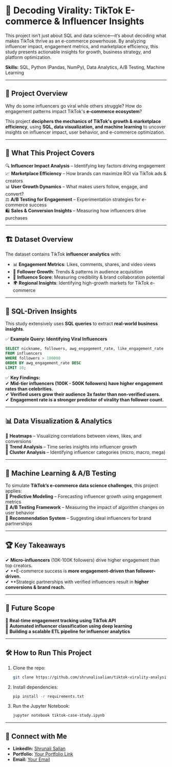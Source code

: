 # 🎯 **Decoding Virality: TikTok E-commerce & Influencer Insights**
This project isn’t just about SQL and data science—it’s about decoding what makes TikTok thrive as an e-commerce powerhouse. By analyzing influencer impact, engagement metrics, and marketplace efficiency, this study presents actionable insights for growth, business strategy, and platform optimization.

**Skills:** SQL, Python (Pandas, NumPy), Data Analytics, A/B Testing, Machine Learning  

---

## 🚀 **Project Overview**
Why do some influencers go viral while others struggle? How do engagement patterns impact TikTok's **e-commerce ecosystem**?  

This project **deciphers the mechanics of TikTok's growth & marketplace efficiency**, using **SQL, data visualization, and machine learning** to uncover insights on influencer impact, user behavior, and e-commerce optimization.  

---

## 🎯 **What This Project Covers**
🔍 **Influencer Impact Analysis** – Identifying key factors driving engagement  
📈 **Marketplace Efficiency** – How brands can maximize ROI via TikTok ads & creators  
📊 **User Growth Dynamics** – What makes users follow, engage, and convert?  
⚖ **A/B Testing for Engagement** – Experimentation strategies for e-commerce success  
🛍 **Sales & Conversion Insights** – Measuring how influencers drive purchases  

---

## 🏗 **Dataset Overview**
The dataset contains TikTok **influencer analytics** with:  
- 📊 **Engagement Metrics**: Likes, comments, shares, and video views  
- 👥 **Follower Growth**: Trends & patterns in audience acquisition  
- 🔎 **Influence Score**: Measuring credibility & brand collaboration potential  
- 🌍 **Regional Insights**: Identifying high-growth markets for TikTok e-commerce  

---

## 📌 **SQL-Driven Insights**
This study extensively uses **SQL queries** to extract **real-world business insights**.  

✅ **Example Query: Identifying Viral Influencers**  
```sql
SELECT nickname, followers, awg_engagement_rate, like_engagement_rate
FROM influencers
WHERE followers > 100000
ORDER BY awg_engagement_rate DESC
LIMIT 10;
```

✅ **Key Findings:**  
✔ **Mid-tier influencers (100K - 500K followers) have higher engagement rates than celebrities.**  
✔ **Verified users grow their audience **3x faster** than non-verified users.**  
✔ **Engagement rate is a stronger predictor of virality than follower count.**  

---

## 📊 **Data Visualization & Analytics**
📌 **Heatmaps** – Visualizing correlations between views, likes, and conversions  
📌 **Trend Analysis** – Time series insights into influencer growth  
📌 **Cluster Analysis** – Identifying influencer categories (micro, macro, mega)  

---

## 🤖 **Machine Learning & A/B Testing**
To simulate **TikTok’s e-commerce data science challenges**, this project applies:  
🔹 **Predictive Modeling** – Forecasting influencer growth using engagement metrics  
🔹 **A/B Testing Framework** – Measuring the impact of algorithm changes on user behavior  
🔹 **Recommendation System** – Suggesting ideal influencers for brand partnerships  

---

## 🏆 **Key Takeaways**
✔ **Micro-influencers** (10K-100K followers) drive higher engagement than top creators.  
✔ **E-commerce success is **more engagement-driven than follower-driven.**  
✔ **Strategic partnerships with verified influencers result in **higher conversions & brand reach.**  

---

## 🔮 **Future Scope**
🔹 **Real-time engagement tracking using TikTok API**  
🔹 **Automated influencer classification using deep learning**  
🔹 **Building a scalable ETL pipeline for influencer analytics**  

---

## 🛠 **How to Run This Project**
1. Clone the repo:  
   ```bash
   git clone https://github.com/shrunalisalian/tiktok-virality-analysis.git
   ```
2. Install dependencies:  
   ```bash
   pip install -r requirements.txt
   ```
3. Run the Jupyter Notebook:  
   ```bash
   jupyter notebook tiktok-case-study.ipynb
   ```

---

## 📌 **Connect with Me**
- **LinkedIn:** [Shrunali Salian](https://www.linkedin.com/in/shrunali-salian/)  
- **Portfolio:** [Your Portfolio Link](#)  
- **Email:** [Your Email](#)  
